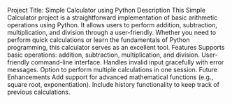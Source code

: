Project Title: Simple Calculator using Python
Description
This Simple Calculator project is a straightforward implementation of basic arithmetic operations using Python. 
It allows users to perform addition, subtraction, multiplication, and division through a user-friendly.
Whether you need to perform quick calculations or learn the fundamentals of Python programming, this calculator serves as an excellent tool.
Features
Supports basic operations: addition, subtraction, multiplication, and division.
User-friendly command-line interface.
Handles invalid input gracefully with error messages.
Option to perform multiple calculations in one session.
Future Enhancements
Add support for advanced mathematical functions (e.g., square root, exponentiation).
Include history functionality to keep track of previous calculations.

